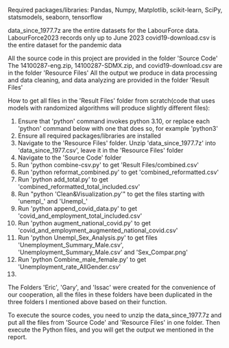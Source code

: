 Required packages/libraries:
Pandas,
Numpy,
Matplotlib,
scikit-learn,
SciPy,
statsmodels,
seaborn,
tensorflow

data_since_1977.7z are the entire datasets for the LabourForce data.
LabourForce2023 records only up to June 2023
covid19-download.csv is the entire dataset for the pandemic data

All the source code in this project are provided in the folder 'Source Code'
The 14100287-eng.zip, 14100287-SDMX.zip, and covid19-download.csv are in the folder 'Resource Files'
All the output we produce in data processing and data cleaning, and data analyzing are provided in the folder 'Result Files'

How to get all files in the 'Result Files' folder from scratch(code that uses models with randomized algorithms will produce slightly different files):
1. Ensure that 'python' command invokes python 3.10, or replace each 'python' command below with one that does so, for example 'python3'
2. Ensure all required packages/libraries are installed
3. Navigate to the 'Resource Files' folder. Unzip 'data_since_1977.7z' into 'data_since_1977.csv', leave it in the 'Resource Files' folder
4. Navigate to the 'Source Code' folder
5. Run 'python combine-csv.py' to get 'Result Files/combined.csv'
6. Run 'python reformat_combined.py' to get 'combined_reformatted.csv'
7. Run 'python add_total.py' to get 'combined_reformatted_total_included.csv'
8. Run "python 'Clean&Visualization.py'" to get the files starting with 'unempl_' and 'Unempl_'
9. Run 'python append_covid_data.py' to get 'covid_and_employment_total_included.csv'
10. Run 'python augment_national_covid.py' to get 'covid_and_employment_augmented_national_covid.csv'
11. Run 'python Unempl_Sex_Analysis.py' to get files 'Unemployment_Summary_Male.csv', 'Unemployment_Summary_Male.csv' and 'Sex_Compar.png'
12. Run 'python Combine_male_female.py' to get 'Unemployment_rate_AllGender.csv'
13. 


The Folders 'Eric', 'Gary', and 'Issac' were created for the convenience of our cooperation,
all the files in these folders have been duplicated in the three folders I mentioned above based on their function.

To execute the source codes, you need to unzip the data_since_1977.7z and put all the files from 'Source Code' and 'Resource Files' in one folder.
Then execute the Python files, and you will get the output we mentioned in the report.

